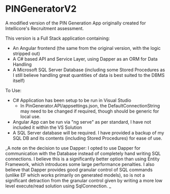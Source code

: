 # PINGeneratorV2
A modified version of the PIN Generation App originally created for Intellicore's Recruitment assessment.

This version is a Full Stack application containing:
  * An Angular frontend (the same from the original version, with the logic stripped out)
  * A C# based API and Service Layer, using Dapper as an ORM for Data Handling
  * A Microsoft SQL Server Database (including some Stored Procedures as I still believe handling great quantities of data is best suited to the DBMS itself)
 
To Use:
  * C# Application has been setup to be run in Visual Studio
    * In PinGenerator.API/appsettings.json, the DefaultConnectionString may need to be changed if required, though should be generic for local use.
  * Angular App can be run via "ng serve" as per standard, I have not included it within the VS Solution
  * A SQL Server database will be required. I have provided a backup of my SQL DB and its contents (including Stored Procedures) for ease of use.
  
_A note on the decision to use Dapper:
I opted to use Dapper for communication with the Database instead of completely hand writing SQL connections. I believe this is a significantly better option than using Entity Framework, which introduces some large performance penalties. I also believe that Dapper provides good granular control of SQL commands (unlike EF which works primarily on generated models), so is not a significant detraction from the granular control given by writing a more low level execute/read solution using SqlConnection.
_
